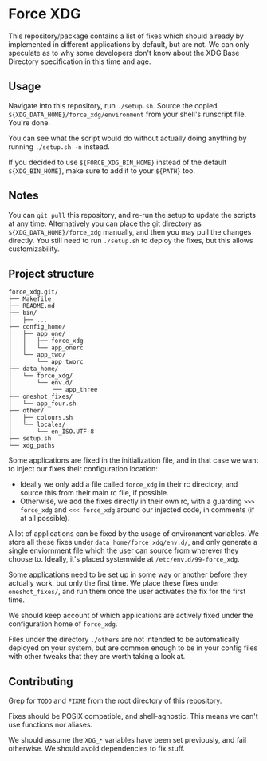 
# Force XDG

This repository/package contains a list of fixes which should already by implemented in different applications by default, but are not. We can only speculate as to why some developers don't know about the XDG Base Directory specification in this time and age.

## Usage
Navigate into this repository, run `./setup.sh`. Source the copied `${XDG_DATA_HOME}/force_xdg/environment` from your shell's runscript file. You're done.

You can see what the script would do without actually doing anything by running `./setup.sh -n` instead.

If you decided to use `${FORCE_XDG_BIN_HOME}` instead of the default `${XDG_BIN_HOME}`, make sure to add it to your `${PATH}` too.

## Notes

You can `git pull` this repository, and re-run the setup to update the scripts at any time. Alternatively you can place the git directory as `${XDG_DATA_HOME}/force_xdg` manually, and then you may pull the changes directly. You still need to run `./setup.sh` to deploy the fixes, but this allows customizability.


## Project structure

```
force_xdg.git/
├── Makefile
├── README.md
├── bin/
│   ├── ...
├── config_home/
│   ├── app_one/
│   │   ├── force_xdg
│   │   └── app_onerc
│   └── app_two/
│       └── app_tworc
├── data_home/
│   └── force_xdg/
│       └── env.d/
│           └── app_three
├── oneshot_fixes/
│   └── app_four.sh
├── other/
│   ├── colours.sh
│   └── locales/
│       └── en_ISO.UTF-8
├── setup.sh
└── xdg_paths
```

Some applications are fixed in the initialization file, and in that case we want to inject our fixes their configuration location: 
- Ideally we only add a file called `force_xdg` in their rc directory, and source this from their main rc file, if possible.
- Otherwise, we add the fixes directly in their own rc, with a guarding `>>> force_xdg` and `<<< force_xdg` around our injected code, in comments (if at all possible).

A lot of applications can be fixed by the usage of environment variables. We store all these fixes under `data_home/force_xdg/env.d/`, and only generate a single enviornment file which the user can source from wherever they choose to. Ideally, it's placed systemwide at `/etc/env.d/99-force_xdg`.

Some applications need to be set up in some way or another before they actually work, but only the first time. We place these fixes under `oneshot_fixes/`, and run them once the user activates the fix for the first time.

We should keep account of which applications are actively fixed under the configuration home of `force_xdg`.

Files under the directory `./others` are not intended to be automatically deployed on your system, but are common enough to be in your config files with other tweaks that they are worth taking a look at.

## Contributing

Grep for `TODO` and `FIXME` from the root directory of this repository. 

Fixes should be POSIX compatible, and shell-agnostic. This means we can't use functions nor aliases.

We should assume the `XDG_*` variables have been set previously, and fail otherwise. We should avoid dependencies to fix stuff.
